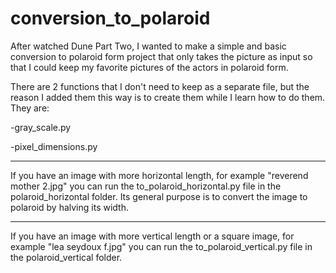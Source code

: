 # conversion_to_polaroid

After watched Dune Part Two, I wanted to make a simple and basic conversion to polaroid form project that only takes the picture as input so that I could keep my favorite pictures of the actors in polaroid form.

There are 2 functions that I don't need to keep as a separate file, but the reason I added them this way is to create them while I learn how to do them. They are:

-gray_scale.py

-pixel_dimensions.py

-------
If you have an image with more horizontal length, for example "reverend mother 2.jpg" you can run the to_polaroid_horizontal.py file in the polaroid_horizontal folder. Its general purpose is to convert the image to polaroid by halving its width.

-------
If you have an image with more vertical length or a square image, for example "lea seydoux f.jpg" you can run the to_polaroid_vertical.py file in the polaroid_vertical folder.

